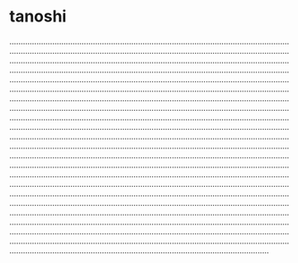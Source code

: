 # tanoshi

...........................................................................................................................................................................................................................................................................................................................................................................................................................................................................................................................................................................................................................................................................................................................................................................................................................................................................................................................................................................................................................................................................................................................................................................................................................................................................................................................................................................................................................................................................................................................................................................................................................................................................................................................................................................................................................................................................................................................................................................................................................................................................................................................................................................................................................................................................................................................................................................................................................................................................................................................................................................................................................................................................................................................................................................................................................................................................................................................................................